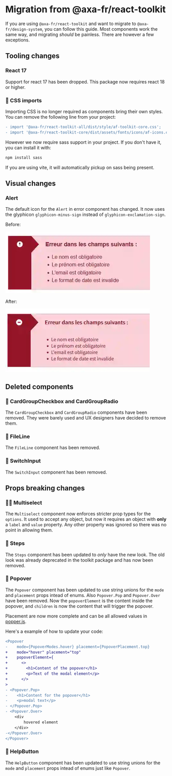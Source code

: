# Migration from @axa-fr/react-toolkit

If you are using `@axa-fr/react-toolkit` and want to migrate to
`@axa-fr/design-system`, you can follow this guide. Most components work the
same way, and migrating _should_ be painless. There are however a few
exceptions.

## Tooling changes

### React 17

Support for react 17 has been dropped. This package now requires react 18 or
higher.

### 👋 CSS imports

Importing CSS is no longer required as components bring their own styles. You
can remove the following line from your project:

```diff
- import '@axa-fr/react-toolkit-all/dist/style/af-toolkit-core.css';
- import '@axa-fr/react-toolkit-core/dist/assets/fonts/icons/af-icons.css';
```

However we now require sass support in your project. If you don't have it, you
can install it with:

```bash
npm install sass
```

If you are using vite, it will automatically pickup on sass being present.

## Visual changes

### Alert

The default icon for the `Alert` in error component has changed. It now uses the
glyphicon `glyphicon-minus-sign` instead of `glyphicon-exclamation-sign`.

Before:

![Alert uses glyphicon-exclamation-sign](./docs/images/migration-slash-alert-before.webp)

After:

![Alert uses glyphicon-minus-sign](./docs/images/migration-slash-alert-after.webp)

## Deleted components

### 🚮 CardGroupCheckbox and CardGroupRadio

The `CardGroupCheckbox` and `CardGroupRadio` components have been removed. They
were barely used and UX designers have decided to remove them.

### 🚮 FileLine

The `FileLine` component has been removed.

### 🚮 SwitchInput

The `SwitchInput` component has been removed.

## Props breaking changes

### 👮‍♂️ Multiselect

The `Multiselect` component now enforces stricter prop types for the `options`.
It used to accept any object, but now it requires an object with **only** a
`label` and `value` property. Any other property was ignored so there was no
point in allowing them.

### 🧹 Steps

The `Steps` component has been updated to _only_ have the new look. The old look
was already deprecated in the toolkit package and has now been removed.

### 🧹 Popover

The `Popover` component has been updated to use string unions for the `mode` and
`placement` props intead of enums. Also `Popover.Pop` and `Popover.Over` have
been removed. Now the `popoverElement` is the content inside the popover, and
`children` is now the content that will trigger the popover.

Placement are now more complete and can be all allowed values in
[popper.js](https://popper.js.org/docs/v2/constructors/#options).

Here's a example of how to update your code:

```diff
<Popover
-    mode={PopoverModes.hover} placement={PopoverPlacement.top}
+    mode="hover" placement="top"
+    popoverElement={
+      <>
+        <h1>Content of the popover</h1>
+        <p>Text of the modal element</p>
+      </>
>
- <Popover.Pop>
-    <h1>Content for the popover</h1>
-    <p>modal text</p>
- </Popover.Pop>
- <Popover.Over>
    <div
        hovered element
    </div>
-</Popover.Over>
</Popover>
```

### 🧹 HelpButton

The `HelpButton` component has been updated to use string unions for the `mode`
and `placement` props intead of enums just like `Popover`.
